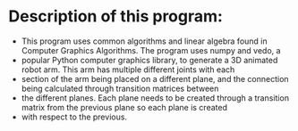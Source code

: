# Description of this program:
 *  This program uses common algorithms and linear algebra found in Computer Graphics Algorithms. The program uses numpy and vedo, a 
 *  popular Python computer graphics library, to generate a 3D animated robot arm. This arm has multiple different joints with each
 *  section of the arm being placed on a different plane, and the connection being calculated through transition matrices between
 *  the different planes. Each plane needs to be created through a transition matrix from the previous plane so each plane is created
 *  with respect to the previous.
